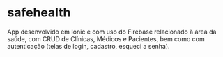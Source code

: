 # safehealth
App desenvolvido em Ionic e com uso do Firebase relacionado à área da saúde, com CRUD de Clínicas, Médicos e Pacientes, bem como com autenticação (telas de login, cadastro, esqueci a senha).
